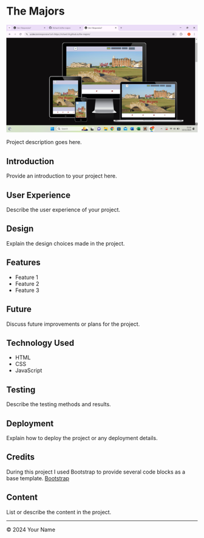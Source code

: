 # The Majors
![Images of front page of project on all device sizes](/assets/images/Screenshot%202024-11-15%20211628.png)

Project description goes here.

## Introduction
Provide an introduction to your project here.

## User Experience
Describe the user experience of your project.

## Design
Explain the design choices made in the project.

## Features
- Feature 1
- Feature 2
- Feature 3

## Future
Discuss future improvements or plans for the project.

## Technology Used
- HTML
- CSS
- JavaScript
  <!-- Add other technologies here -->

## Testing
Describe the testing methods and results.

## Deployment
Explain how to deploy the project or any deployment details.

## Credits
During this project I used Bootstrap to provide several code blocks as a base template.
[Bootstrap](https://getbootstrap.com/)

## Content
List or describe the content in the project.

---

&copy; 2024 Your Name

